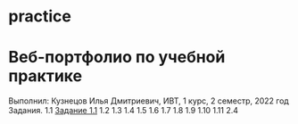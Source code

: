 # practice
# Веб-портфолио по учебной практике
Выполнил: Кузнецов Илья Дмитриевич, ИВТ, 1 курс, 2 семестр, 2022 год
Задания.
1.1 <a href="https://bolzuka.github.io" rel="nofollow">Задание 1.1</a>
1.2
1.3
1.4
1.5
1.6
1.7
1.8
1.9
1.10
1.11
2.4
